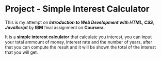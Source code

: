 # Project - Simple Interest Calculator

This is my attempt on ***Introduction to Web Development with HTML, CSS, JavaScript*** by **IBM** final assignment on **Coursera**.

It is a **simple interest calculator** that calculate you interest, you can input your total ammount of money, interest rate and the number of years, after that you can compute the result and it will be shown the total of the interest that you will get.
